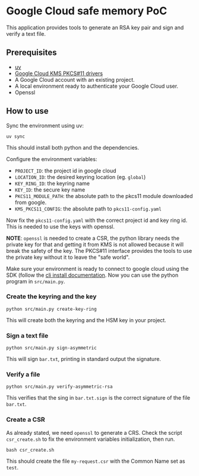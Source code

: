 # Google Cloud safe memory PoC

This application provides tools to generate an RSA key pair and sign and
verify a text file.

## Prerequisites

- [uv](https://docs.astral.sh/uv/)
- [Google Cloud KMS PKCS#11 drivers](https://github.com/GoogleCloudPlatform/kms-integrations/releases)
- A Google Cloud account with an existing project.
- A local environment ready to authenticate your Google Cloud user.
- Openssl

## How to use

Sync the environment using uv:

    uv sync

This should install both python and the dependencies.

Configure the environment variables:

- `PROJECT_ID`: the project id in google cloud
- `LOCATION_ID`: the desired keyring location (eg. `global`)
- `KEY_RING_ID`: the keyring name
- `KEY_ID`: the secure key name
- `PKCS11_MODULE_PATH`: the absolute path to the pkcs11 module
  downloaded from google.
- `KMS_PKCS11_CONFIG`: the absolute path to `pkcs11-config.yaml`

Now fix the `pkcs11-config.yaml` with the correct project id and key
ring id.
This is needed to use the keys with openssl.

**NOTE**: `openssl` is needed to create a CSR, the python library needs
the private key for that and getting it from KMS is not allowed because
it will break the safety of the key. The PKCS#11 interface provides the
tools to use the private key without it to leave the "safe world".

Make sure your environment is ready to connect to google cloud using
the SDK (follow
the [cli install documentation](https://cloud.google.com/sdk/docs/install-sdk).
Now you can use the python program in `src/main.py`.

### Create the keyring and the key

    python src/main.py create-key-ring

This will create both the keyring and the HSM key in your project.

### Sign a text file

    python src/main.py sign-asymmetric

This will sign `bar.txt`, printing in standard output the signature.

### Verify a file

    python src/main.py verify-asymmetric-rsa

This verifies that the sing in `bar.txt.sign` is the correct signature of
the file `bar.txt`.

### Create a CSR

As already stated, we need `openssl` to generate a CRS.
Check the script `csr_create.sh` to fix the environment variables
initialization, then run.

    bash csr_create.sh

This should create the file `my-request.csr` with the Common Name set
as `test`.